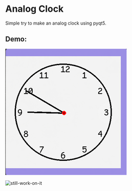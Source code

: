 # Analog Clock

Simple try to make an analog clock using pyqt5.

## Demo:

![screenshot01](assets/screenshot_01.gif)




![still-work-on-it](https://img.shields.io/badge/Still%20Work-On%20It-orange)